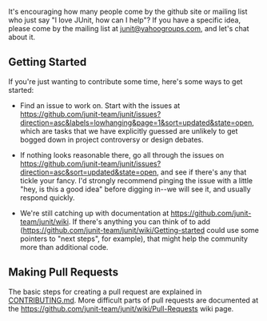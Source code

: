 It's encouraging how many people come by the github site or mailing list who just say "I love JUnit, how can I help"?  If you have a specific idea, please come by the mailing list at junit@yahoogroups.com, and let's chat about it.

## Getting Started

If you're just wanting to contribute some time, here's some ways to get started:

- Find an issue to work on.  Start with the issues at https://github.com/junit-team/junit/issues?direction=asc&labels=lowhanging&page=1&sort=updated&state=open, which are tasks that we have explicitly guessed are unlikely to get bogged down in project controversy or design debates.

- If nothing looks reasonable there, go all through the issues on https://github.com/junit-team/junit/issues?direction=asc&sort=updated&state=open, and see if there's any that tickle your fancy.  I'd strongly recommend pinging the issue with a little "hey, is this a good idea" before digging in--we will see it, and usually respond quickly.

- We're still catching up with documentation at https://github.com/junit-team/junit/wiki.  If there's anything you can think of to add (https://github.com/junit-team/junit/wiki/Getting-started could use some pointers to "next steps", for example), that might help the community more than additional code.

## Making Pull Requests

The basic steps for creating a pull request are explained in [CONTRIBUTING.md](https://github.com/junit-team/junit/blob/master/CONTRIBUTING.md). More difficult parts of pull requests are documented at the  https://github.com/junit-team/junit/wiki/Pull-Requests wiki page.